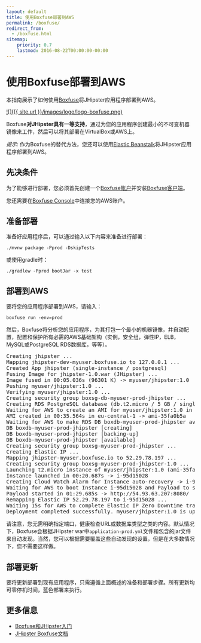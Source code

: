```yaml
---
layout: default
title: 使用Boxfuse部署到AWS
permalink: /boxfuse/
redirect_from:
  - /boxfuse.html
sitemap:
    priority: 0.7
    lastmod: 2016-08-22T00:00:00-00:00
---
```


# 使用Boxfuse部署到AWS

本指南展示了如何使用[Boxfuse](https://boxfuse.com/)将JHipster应用程序部署到AWS。

[![]({{ site.url }}/images/logo/logo-boxfuse.png)](https://boxfuse.com/)

Boxfuse**对JHipster具有一等支持**，通过为您的应用程序创建最小的不可变机器镜像来工作，然后可以将其部署在VirtualBox或AWS上。

<div class="alert alert-info"><i>提示: </i>
作为Boxfuse的替代方法，您还可以使用<a href="{{ site.url }}/aws/">Elastic Beanstalk</a>将JHipster应用程序部署到AWS。
</div>

## 先决条件

为了能够进行部署，您必须首先创建一个[Boxfuse帐户](https://console.boxfuse.com)并安装[Boxfuse客户端](https://boxfuse.com/getstarted/download)。

您还需要在[Boxfuse Console](https://console.boxfuse.com)中连接您的AWS账户。

## 准备部署

准备好应用程序后，可以通过输入以下内容来准备进行部署：

`./mvnw package -Pprod -DskipTests`

或使用gradle时：

`./gradlew -Pprod bootJar -x test`

## 部署到AWS

要将您的应用程序部署到AWS，请输入：

`boxfuse run -env=prod`

然后，Boxfuse将分析您的应用程序，为其打包一个最小的机器镜像，并自动配置，配置和保护所有必需的AWS基础架构（实例，安全组，弹性IP，ELB，MySQL或PostgreSQL RDS数据库，等等）。

<pre>Creating jhipster ...
Mapping jhipster-dev-myuser.boxfuse.io to 127.0.0.1 ...
Created App jhipster (single-instance / postgresql)
Fusing Image for jhipster-1.0.war (JHipster) ...
Image fused in 00:05.036s (96301 K) -> myuser/jhipster:1.0
Pushing myuser/jhipster:1.0 ...
Verifying myuser/jhipster:1.0 ...
Creating security group boxsg-db-myuser-prod-jhipster ...
Creating RDS PostgreSQL database (db.t2.micro / 5 GB / single-az) => boxdb-myuser-prod-jhipster (this one-time action may take up to 10 minutes to complete) ...
Waiting for AWS to create an AMI for myuser/jhipster:1.0 in eu-central-1 (this may take up to 50 seconds) ...
AMI created in 00:35.564s in eu-central-1 -> ami-35fa0b5a
Waiting for AWS to make RDS DB boxdb-myuser-prod-jhipster available ...
DB boxdb-myuser-prod-jhipster [creating]
DB boxdb-myuser-prod-jhipster [backing-up]
DB boxdb-myuser-prod-jhipster [available]
Creating security group boxsg-myuser-prod-jhipster ...
Creating Elastic IP ...
Mapping jhipster-myuser.boxfuse.io to 52.29.78.197 ...
Creating security group boxsg-myuser-prod-jhipster-1.0 ...
Launching t2.micro instance of myuser/jhipster:1.0 (ami-35fa0b5a) in prod (eu-central-1) ...
Instance launched in 00:20.687s -> i-95d15028
Creating Cloud Watch Alarm for Instance auto-recovery -> i-95d15028-auto-recovery-alarm
Waiting for AWS to boot Instance i-95d15028 and Payload to start at http://54.93.63.207:8080/ ...
Payload started in 01:29.685s -> http://54.93.63.207:8080/
Remapping Elastic IP 52.29.78.197 to i-95d15028 ...
Waiting 15s for AWS to complete Elastic IP Zero Downtime transition ...
Deployment completed successfully. myuser/jhipster:1.0 is up and running at http://jhipster-myuser.boxfuse.io:8080/</pre>

请注意，您无需明确指定端口，健康检查URL或数据库类型之类的内容。默认情况下，Boxfuse会根据JHipster war中`application-prod.yml`文件和包含的jar文件来自动发现。当然，您可以根据需要覆盖这些自动发现的设置，但是在大多数情况下，您不需要这样做。

## 部署更新

要将更新部署到现有应用程序，只需遵循上面概述的准备和部署步骤。所有更新均可零停机时间，蓝色部署来执行。

## 更多信息

*   [Boxfuse和JHipster入门](https://boxfuse.com/getstarted/jhipster)
*   [JHipster Boxfuse文档](https://boxfuse.com/docs/payloads/jhipster)

